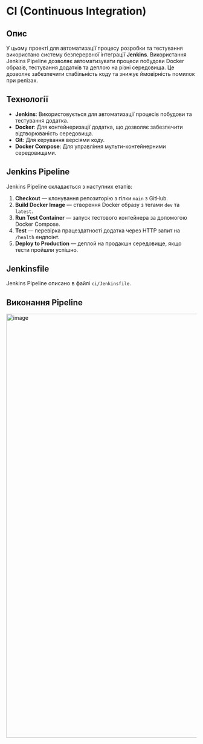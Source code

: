 # CI (Continuous Integration)

## Опис
У цьому проекті для автоматизації процесу розробки та тестування використано систему безперервної інтеграції **Jenkins**. Використання Jenkins Pipeline дозволяє автоматизувати процеси побудови Docker образів, тестування додатків та деплою на різні середовища. Це дозволяє забезпечити стабільність коду та знижує ймовірність помилок при релізах.

## Технології
- **Jenkins**: Використовується для автоматизації процесів побудови та тестування додатка.
- **Docker**: Для контейнеризації додатка, що дозволяє забезпечити відтворюваність середовища.
- **Git**: Для керування версіями коду.
- **Docker Compose**: Для управління мульти-контейнерними середовищами.

## Jenkins Pipeline
Jenkins Pipeline складається з наступних етапів:

1. **Checkout** — клонування репозиторію з гілки `main` з GitHub.
2. **Build Docker Image** — створення Docker образу з тегами `dev` та `latest`.
3. **Run Test Container** — запуск тестового контейнера за допомогою Docker Compose.
4. **Test** — перевірка працездатності додатка через HTTP запит на `/health` ендпоінт.
5. **Deploy to Production** — деплой на продакшн середовище, якщо тести пройшли успішно.

## Jenkinsfile
Jenkins Pipeline описано в файлі `ci/Jenkinsfile`.

## Виконання Pipeline
<img width="1118" alt="image" src="https://github.com/user-attachments/assets/6d622486-12f8-4601-b902-fc5bd68e9de9" />
